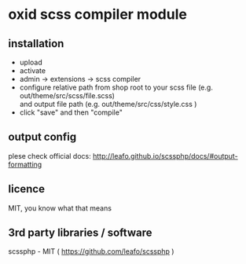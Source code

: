 # oxid scss compiler module

## installation
* upload
* activate
* admin -> extensions -> scss compiler
* configure relative path from shop root to your scss file (e.g. out/theme/src/scss/file.scss)  
and output file path (e.g. out/theme/src/css/style.css )
* click "save" and then "compile"

## output config
plese check official docs: http://leafo.github.io/scssphp/docs/#output-formatting


## licence
MIT, you know what that means

## 3rd party libraries / software
scssphp - MIT ( https://github.com/leafo/scssphp )
